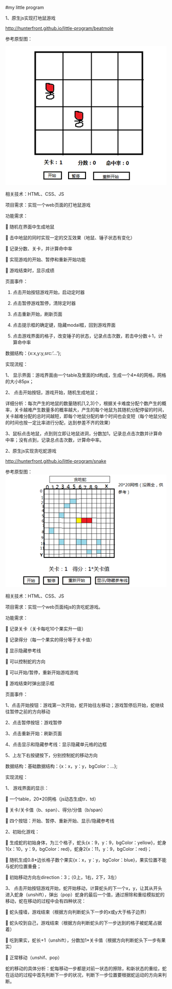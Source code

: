 #my little program  

1、原生js实现打地鼠游戏  

http://hunterfront.github.io/little-program/beatmole  

参考原型图：  

![](https://github.com/HunterFront/little-program/blob/master/images/game1.png)  

相关技术：HTML、CSS、JS  

项目需求：实现一个web页面的打地鼠游戏  

功能需求：  

	随机在界面中生成地鼠  

	击中地鼠的同时实现一定的交互效果（地鼠、锤子状态有变化）  

	记录分数、关卡，并计算命中率  

	实现游戏的开始、暂停和重新开始功能  

	游戏结束时，显示成绩  

页面事件：  

1.	点击开始按钮游戏开始，启动定时器  

2.	点击暂停游戏暂停，清除定时器  

3.	点击重新开始，刷新页面  

4.	点击提示框的确定键，隐藏modal框，回到游戏界面  

5.	点击游戏界面的格子，改变锤子的状态，记录点击次数，若击中分数＋1，计算命中率  

数据结构：{x:x,y:y,src:’…’};  

实现流程：  

1、	显示界面：游戏界面由一个table及里面的td构成，生成一个4*4的网格，网格的大小85px；  

2、	点击开始按钮，游戏开始，随机生成地鼠；	  

详细分析：每次产生的地鼠的数量随机[1,2,3]个，根据关卡难度分配个数产生的概率，关卡越难产生数量多的概率越大，产生的每个地鼠为其随机分配停留的时间，关卡越难分配的总时间越短，即每个地鼠分配的单个时间也会变短（每个地鼠分配的时间也按一定比率进行分配，达到参差不齐的效果）  

3、鼠标点击地鼠，点到则立即让地鼠进洞，分数加1，记录总点击次数并计算命中率；没有点到，记录总点击次数，计算命中率。  




2、原生js实现贪吃蛇游戏  

http://hunterfront.github.io/little-program/snake  

参考原型图：  
![](https://github.com/HunterFront/little-program/blob/master/images/game2.png)    

相关技术：HTML、CSS、JS  

项目需求：实现一个web页面纯js的贪吃蛇游戏。  

功能需求：  

	记录关卡（关卡每吃10个果实升一级）  

	记录得分（每一个果实的得分等于关卡值）  

	显示隐藏参考线  

	可以控制蛇的方向  

	可以开始/暂停，重新开始游戏游戏  

	游戏结束时弹出提示框  

页面事件：  

1、点击开始按钮：游戏第一次开始，蛇开始往左移动；游戏暂停后开始，蛇继续往暂停之前的方向移动  

2、点击暂停按钮：游戏暂停  

3、点击重新开始：刷新页面  

4、点击显示和隐藏参考线：显示隐藏单元格的边框  

5、上左下右按键按下，分别控制蛇的移动方向  

数据结构：基础数据结构：{x：x，y：y，bgColor：…};   

实现流程：  

1、	游戏界面的显示：  

	一个table，20*20网格（js动态生成tr、td）  

	关卡/关卡值（b、span）、得分/分值（b/span）  

	四个按钮：开始、暂停、重新开始、显示/隐藏参考线  

2、初始化游戏：  

	生成蛇的初始身体，为三个格子，蛇头{x：9，y：9，bgColor：yellow}，蛇身1{x：10，y：9，bgColor：red}，蛇身2{x：11，y：9，bgColor：red}；  

	随机生成0.8*边长格子数个果实{x：x，y：y，bgColor：blue}，果实位置不能与蛇的位置重叠；  

	初始移动方向左direction：3；（0上，1右，2下，3左）  

3、	点击开始按钮游戏开始，蛇开始移动，计算蛇头的下一个x，y，让其从开头进入蛇身（unshift），弹出（pop）蛇身的最后一个值，通过擦除和重绘模拟蛇的移动，蛇在移动的过程中会有四种状况：  

	蛇头撞墙，游戏结束（根据方向判断蛇头下一步的x或y大于格子边界）  

	蛇头咬到自己，游戏结束（根据方向判断蛇头的下一步达到的格子被蛇尾占据着）  

	吃到果实，蛇长+1（unshift），分数加1*关卡值（根据方向判断蛇头下一步有果实）  

	正常移动（unshif、pop）  

蛇的移动的具体分析：蛇每移动一步都是对前一状态的擦除，和新状态的重绘，蛇在运动的过程中首先判断下一步的状况，判断下一步位置要根据蛇运动的方向来判断。 




